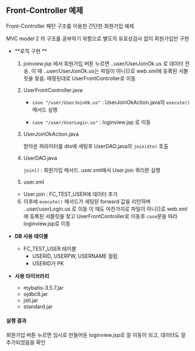 ## Front-Controller 예제 

Front-Controller 패턴 구조를 이용한 간단한 회원가입 예제

MVC model 2 의 구조를 공부하기 위함으로 별도의 유효성검사 없이 회원가입만 구현

- **로직 구현 **
  
  1. joinview.jsp 에서 회원가입 버튼 누르면 ..user/UserJoinOk.us 로 데이터 전송. 이 때 ..user/UserJoinOk.us는 파일이 아니므로 web.xml에 등록된 서블릿을 찾음. 매핑된대로 UserFrontController로 이동
  
  2. UserFrontController.java
  
     - `case "/user/UserJoinOk.us"` : UserJoinOkAction.java의 `execute()` 메서드 실행
  
     - `case "/user/UserLogin.us"` : loginview.jsp 로 이동
  
  3. UserJoinOkAction.java
  
     받아온 파라미터를 dto에 세팅후 UserDAO.java의 `join(dto)` 호출
  
  4. UserDAO.java
  
     `join()` : 회원가입 메서드. user.xml에서 User.join 쿼리문 실행
  
  5. user.xml
  
    - User.join : FC_TEST_USER에 데이터 추가
  
  6. 이후에 `execute()` 메서드가 세팅된 forward 값을 리턴하며 ..user/userLogin.us 로 이동 이 때도 마찬가지로 파일이 아니므로 web.xml에 등록된 서블릿을 찾고 UserFrontController로 이동후 `case`문을 따라 loginview.jsp로 이동
  
- **DB 사용 테이블**
  
  - FC_TEST_USER 테이블
    - USERID, USERPW, USERNAME 컬럼
    - USERID가 PK
  
- **사용 라이브러리**
  
  - mybatis-3.5.7.jar
  - ojdbc6.jar
  - jstl.jar
  - standard.jar

#### 실행 결과

회원가입 버튼 누르면 임시로 만들어둔 loginview.jsp로 잘 이동이 되고, 데이터도 잘 추가되었음을 확인
